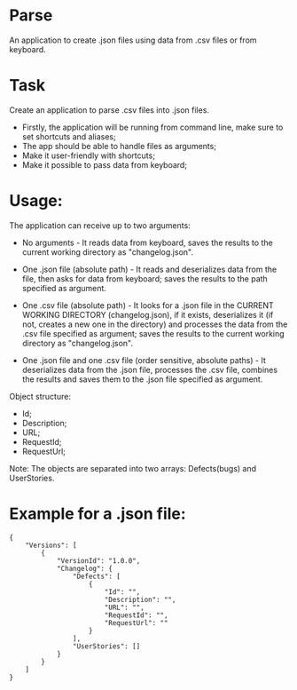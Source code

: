 Parse
==

An application to create .json files using data from .csv files or from keyboard.

Task
=====

Create an application to parse .csv files into .json files.  
* Firstly, the application will be running from command line, make sure to set shortcuts and aliases;  
* The app should be able to handle files as arguments;  
* Make it user-friendly with shortcuts;  
* Make it possible to pass data from keyboard;

Usage:
=====
The application can receive up to two arguments:
* No arguments - It reads data from keyboard, saves the results to the current working directory as "changelog.json".  

* One .json file (absolute path) - It reads and deserializes data from the file, then asks for data from keyboard; saves the results to the path specified as argument.  

* One .csv file (absolute path) - It looks for a .json file in the CURRENT WORKING DIRECTORY (changelog.json), if it exists, deserializes it (if not, creates a new one in the directory) and processes the data from the .csv file specified as argument; saves the results to the current working directory as "changelog.json".  

* One .json file and one .csv file (order sensitive, absolute paths) - It deserializes data from the .json file, processes the .csv file, combines the results and saves them to the .json file specified as argument.

Object structure:
* Id;  
* Description;  
* URL;  
* RequestId;  
* RequestUrl;  

Note: The objects are separated into two arrays: Defects(bugs) and UserStories.

Example for a .json file:
=====

```
{
    "Versions": [
        {
            "VersionId": "1.0.0",
            "Changelog": {
                "Defects": [
                    {
                        "Id": "",
                        "Description": "",
                        "URL": "",
                        "RequestId": "",
                        "RequestUrl": ""
                    }
                ],
                "UserStories": []
            }
        }
    ]
}
```

